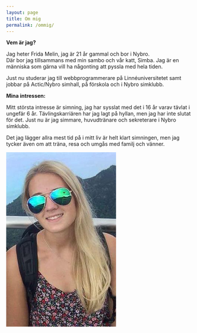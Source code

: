 ```yaml
---
layout: page
title: Om mig
permalink: /ommig/
---
```


<div id="TextBox">
<b>Vem är jag?</b>
<p>Jag heter Frida Melin, jag är 21 år gammal och bor i Nybro.<br>
 Där bor jag tillsammans med min sambo och vår katt, Simba.
 Jag är en människa som gärna vill ha någonting att pyssla med hela tiden.

 Just nu studerar jag till webbprogrammerare på Linnéuniversitetet 
 samt jobbar på Actic/Nybro simhall, på förskola och i Nybro simklubb. 
 </p>
 
 
 <b>Mina intressen:</b>
<p>Mitt största intresse är simning, jag har sysslat med det i 16 år varav tävlat i ungefär 6 år. 
Tävlingskarriären har jag lagt på hyllan, men jag har inte slutat för det.
Just nu är jag simmare, huvudtränare och sekreterare i Nybro simklubb. 

Det jag lägger allra mest tid på i mitt liv är helt klart simningen, 
men jag tycker även om att träna, resa och umgås med familj och vänner.
</p>
</div>

<img src="/pics/Frida.jpg" id="Frida">
